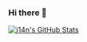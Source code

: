 ### Hi there 👋



[![j14n's GitHub Stats](https://github-readme-stats.vercel.app/api?username=j14ncn&show_icons=true&hide_title=true)](https://github.com/j14ncn)

<!--
**j14ncn/j14ncn** is a ✨ _special_ ✨ repository because its `README.md` (this file) appears on your GitHub profile.

Here are some ideas to get you started:

- 🔭 I’m currently working on ...
- 🌱 I’m currently learning ...
- 👯 I’m looking to collaborate on ...
- 🤔 I’m looking for help with ...
- 💬 Ask me about ...
- 📫 How to reach me: ...
- 😄 Pronouns: ...
- ⚡ Fun fact: ...
-->
